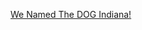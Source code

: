 ---
layout: post
wordpress_id: 1257
wordpress_url: http://noesbueno.com/archives/1257
date: '2011-09-29 13:02:51 -0500'
date_gmt: '2011-09-29 18:02:51 -0500'
body: |
  <p><a href="http://culturepopped.blogspot.com/2011/09/we-named-dog-indiana.html">We Named The DOG Indiana!</a></p>
---